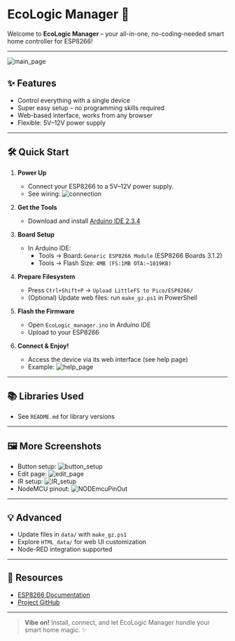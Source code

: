 # EcoLogic Manager 🚀

Welcome to **EcoLogic Manager** – your all-in-one, no-coding-needed smart home controller for ESP8266! 

---

![main_page](pictures/main_page.jpg)

## ✨ Features
- Control everything with a single device
- Super easy setup – no programming skills required
- Web-based interface, works from any browser
- Flexible: 5V–12V power supply

---

## 🛠️ Quick Start

1. **Power Up**
   - Connect your ESP8266 to a 5V–12V power supply.
   - See wiring: ![connection](pictures/connection.jpg)

2. **Get the Tools**
   - Download and install [Arduino IDE 2.3.4](https://www.arduino.cc/en/software)

3. **Board Setup**
   - In Arduino IDE: 
     - Tools → Board: `Generic ESP8266 Module` (ESP8266 Boards 3.1.2)
     - Tools → Flash Size: `4MB (FS:1MB OTA:~1019KB)`

4. **Prepare Filesystem**
   - Press `Ctrl+Shift+P` → `Upload LittleFS to Pico/ESP8266/`
   - (Optional) Update web files: run `make_gz.ps1` in PowerShell

5. **Flash the Firmware**
   - Open `EcoLogic_manager.ino` in Arduino IDE
   - Upload to your ESP8266

6. **Connect & Enjoy!**
   - Access the device via its web interface (see help page)
   - Example: ![help_page](pictures/help_page.jpg)

---

## 📚 Libraries Used
- See `README.md` for library versions

---

## 🖼️ More Screenshots
- Button setup: ![button_setup](pictures/button_setup.jpg)
- Edit page: ![edit_page](pictures/edit_page.jpg)
- IR setup: ![IR_setup](pictures/IR_setup.jpg)
- NodeMCU pinout: ![NODEmcuPinOut](pictures/NODEmcuPinOut.png)

---

## 💡 Advanced
- Update files in `data/` with `make_gz.ps1`
- Explore `HTML_data/` for web UI customization
- Node-RED integration supported

---

## 🔗 Resources
- [ESP8266 Documentation](https://www.espressif.com/en/products/socs/esp8266ex/resources)
- [Project GitHub](https://github.com/spspider/EcoLogic_manager)

---

> **Vibe on!** Install, connect, and let EcoLogic Manager handle your smart home magic. ✨